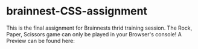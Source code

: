 # brainnest-CSS-assignment
This is the final assignment for Brainnests thrid training session.
The Rock, Paper, Scissors game can only be played in your Browser's console!
A Preview can be found here: 
